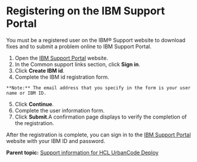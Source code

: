 # Registering on the IBM Support Portal

You must be a registered user on the IBM® Support website to download fixes and to submit a problem online to IBM Support Portal.

1.   Open the [IBM Support Portal](http://www.ibm.com/software/support) website. 
2.   In the Common support links section, click **Sign in**. 
3.   Click **Create IBM id**. 
4.   Complete the IBM id registration form. 

    **Note:** The email address that you specify in the form is your user name or IBM ID.

5.  Click **Continue**.
6.  Complete the user information form.
7.  Click **Submit**.A confirmation page displays to verify the completion of the registration.

After the registration is complete, you can sign in to the [IBM Support Portal](http://www.ibm.com/software/support) website with your IBM ID and password.

**Parent topic:** [Support information for HCL UrbanCode Deploy](../topics/c_latest_technote_ucd.md)

